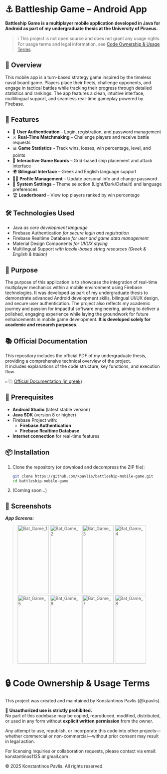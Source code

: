 # ⚓ Battleship Game – Android App

**Battleship Game is a multiplayer mobile application developed in Java for Android as part of my undergraduate thesis at the University of Piraeus.**

> ℹ️ This project is not open source and does not grant any usage rights.
> For usage terms and legal information, see [Code Ownership & Usage Terms](#-code-ownership--usage-terms).

## 📖 Overview

This mobile app is a turn-based strategy game inspired by the timeless naval board game. Players place their fleets, challenge opponents, and engage in tactical battles while tracking their progress through detailed statistics and rankings. The app features a clean, intuitive interface, multilingual support, and seamless real-time gameplay powered by Firebase.

## 📱 Features

- 🔐 **User Authentication** – Login, registration, and password management  
- ⚔️ **Real-Time Matchmaking** – Challenge players and receive battle requests  
- 📊 **Game Statistics** – Track wins, losses, win percentage, level, and points  
- 🧭 **Interactive Game Boards** – Grid-based ship placement and attack interface  
- 🌍 **Bilingual Interface** – Greek and English language support  
- 🧑‍💼 **Profile Management** – Update personal info and change password  
- 🎨 **System Settings** – Theme selection (Light/Dark/Default) and language preferences  
- 🏆 **Leaderboard** – View top players ranked by win percentage

## 🛠️ Technologies Used

- Java _as core development language_
- Firebase Authentication _for secure login and registration_
- Firebase Realtime Database _for user and game data management_ 
- Material Design Components _for UI/UX styling_  
- Multilingual Support _with locale-based string resources (Greek & English & Italian)_

## 🎯 Purpose

The purpose of this application is to showcase the integration of real-time multiplayer mechanics within a mobile environment using Firebase technologies. It was developed as part of my undergraduate thesis to demonstrate advanced Android development skills, bilingual UI/UX design, and secure user authentication. The project also reflects my academic journey and passion for impactful software engineering, aiming to deliver a polished, engaging experience while laying the groundwork for future enhancements in mobile game development. **It is developed solely for academic and research purposes.**

## 📚 Official Documentation

This repository includes the official PDF of my undergraduate thesis, providing a comprehensive technical overview of the project.  
It includes explanations of the code structure, key functions, and execution flow.

👉🏼 [Official Documentation (in greek)](project_resources/docs/Documentation_gr.pdf)

## 🧰 Prerequisites

- **Android Studio** (latest stable version)
- **Java SDK** (version 8 or higher)
- Firebase Project with:
   - **Firebase Authentication**
   - **Firebase Realtime Database**
- **Internet connection** for real-time features

## 📦 Installation

1. Clone the repository (or download and decompress the ZIP file):
   ```bash
   git clone https://github.com/kpavlis/battleship-mobile-game.git
   cd battleship-mobile-game

2. (Coming soon...)


## 📸 Screenshots

**_App Screens:_**  
> <img width="100" height="220" alt="Bat_Game_1" src="resources/screenshots/welcome_login_screen.png" />
> <img width="100" height="220" alt="Bat_Game_2" src="resources/screenshots/registration_form_screen.png" />
> <img width="100" height="220" alt="Bat_Game_3" src="resources/screenshots/home_instructions_screen.png" />
> <img width="100" height="220" alt="Bat_Game_4" src="resources/screenshots/opponent_selection_screen.png" />
> <img width="100" height="220" alt="Bat_Game_5" src="resources/screenshots/battle_request_popup.png" />
> <img width="100" height="220" alt="Bat_Game_6" src="resources/screenshots/user_statistics_screen.png" />
> <img width="100" height="220" alt="Bat_Game_7" src="resources/screenshots/live_game_screen_1.png" />
> <img width="100" height="220" alt="Bat_Game_8" src="resources/screenshots/live_game_screen_2.png" />


# 🔒 Code Ownership & Usage Terms

This project was created and maintained by Konstantinos Pavlis (@kpavlis).

🚫 **Unauthorized use is strictly prohibited.**  
No part of this codebase may be copied, reproduced, modified, distributed, or used in any form without **explicit written permission** from the owner.

Any attempt to use, republish, or incorporate this code into other projects—whether commercial or non-commercial—without prior consent may result in legal action.

For licensing inquiries or collaboration requests, please contact via email: konstantinos1125 _at_ gmail.com .

© 2025 Konstantinos Pavlis. All rights reserved.
